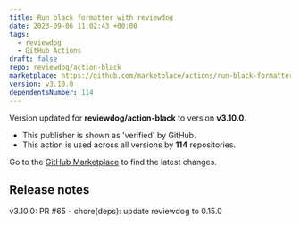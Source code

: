 ```yaml
---
title: Run black formatter with reviewdog
date: 2023-09-06 11:02:43 +00:00
tags:
  - reviewdog
  - GitHub Actions
draft: false
repo: reviewdog/action-black
marketplace: https://github.com/marketplace/actions/run-black-formatter-with-reviewdog
version: v3.10.0
dependentsNumber: 114
---
```



Version updated for **reviewdog/action-black** to version **v3.10.0**.
- This publisher is shown as 'verified' by GitHub.
- This action is used across all versions by **114** repositories.

Go to the [GitHub Marketplace](https://github.com/marketplace/actions/run-black-formatter-with-reviewdog) to find the latest changes.

## Release notes

v3.10.0: PR #65 - chore(deps): update reviewdog to 0.15.0
